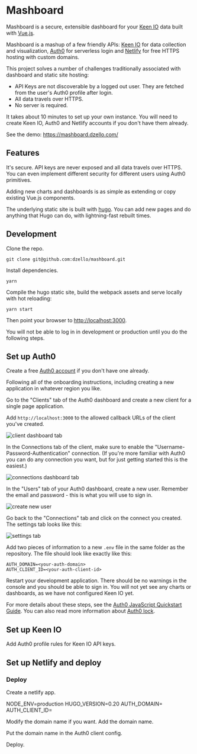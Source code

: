 # Mashboard

Mashboard is a secure, extensible dashboard for your [Keen IO](https://keen.io/) data built with [Vue.js](https://vuejs.org).

Mashboard is a mashup of a few friendly APIs: [Keen IO](https://keen.io/) for data collection and visualization, [Auth0](https://auth0.com/) for serverless login and [Netlify](https://netlify.com/) for free HTTPS hosting with custom domains.

This project solves a number of challenges traditionally associated with dashboard and static site hosting:

- API Keys are not discoverable by a logged out user. They are fetched from the user's Auth0 profile after login.
- All data travels over HTTPS.
- No server is required.

It takes about 10 minutes to set up your own instance. You will need to create Keen IO, Auth0 and Netlify accounts if you don't have them already.

See the demo: https://mashboard.dzello.com/

## Features

It's secure. API keys are never exposed and all data travels over HTTPS. You can even implement different security for different users using Auth0 primitives.

Adding new charts and dashboards is as simple as extending or copy existing Vue.js components.

The underlying static site is built with [hugo](https://gohugo.io/). You can add new pages and do anything that Hugo can do, with lightning-fast rebuilt times.

## Development

Clone the repo.

``` shell
git clone git@github.com:dzello/mashboard.git
```

Install dependencies.

``` shell
yarn
```

Compile the hugo static site, build the webpack assets and serve locally with hot reloading:

```
yarn start
```

Then point your browser to [http://localhost:3000](http://localhost:3000).

You will not be able to log in in development or production until you do the following steps.

## Set up Auth0

Create a free [Auth0 account](https://auth0.com/) if you don't have one already.

Following all of the onboarding instructions, including creating a new application in whatever region you like.

Go to the "Clients" tab of the Auth0 dashboard and create a new client for a single page application.

Add `http://localhost:3000` to the allowed callback URLs of the client you've created.

![client dashboard tab](https://cl.ly/1a2E421m0i3E/Screenshot%202017-05-24%2014.04.33.png)

In the Connections tab of the client, make sure to enable the "Username-Password-Authentication" connection. (If you're more familiar with Auth0 you can do any connection you want, but for just getting started this is the easiest.)

![connections dashboard tab](https://cl.ly/0n1v3t2A1217/Screenshot%202017-05-24%2013.59.15.png)

In the "Users" tab of your Auth0 dashboard, create a new user. Remember the email and password - this is what you will use to sign in.

![create new user](https://cl.ly/0w1r0i2Y3G1a/Screenshot%202017-05-24%2014.06.17.png)

Go back to the "Connections" tab and click on the connect you created. The settings tab looks like this:

![settings tab](https://cl.ly/3X1C1g272P2r/Screenshot%202017-05-24%2014.07.58.png)

Add two pieces of information to a new `.env` file in the same folder as the repository. The file should look like exactly like this:

```
AUTH_DOMAIN=<your-auth-domain>
AUTH_CLIENT_ID=<your-auth-client-id>
```

Restart your development application. There should be no warnings in the console and you should be able to sign in. You will not yet see any charts or dashboards, as we have not configured Keen IO yet.

For more details about these steps, see the [Auth0 JavaScript Quickstart Guide](https://auth0.com/docs/quickstart/spa/vanillajs). You can also read more information about [Auth0 lock](https://auth0.com/docs/libraries/lock/v10).

## Set up Keen IO

Add Auth0 profile rules for Keen IO API keys.



## Set up Netlify and deploy

### Deploy

Create a netlify app.

NODE_ENV=production
HUGO_VERSION=0.20
AUTH_DOMAIN=<your-auth-domain>
AUTH_CLIENT_ID=<your-auth-client-id>

Modify the domain name if you want.
Add the domain name.

Put the domain name in the Auth0 client config.

Deploy.
